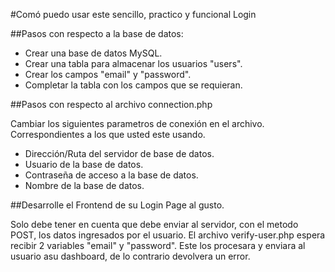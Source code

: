 #Comó puedo usar este sencillo, practico y funcional Login


##Pasos con respecto a la base de datos:

- Crear una base de datos MySQL.
- Crear una tabla para almacenar los usuarios "users".
- Crear los campos "email" y "password".
- Completar la tabla con los campos que se requieran.

##Pasos con respecto al archivo connection.php

Cambiar los siguientes parametros de conexión en el archivo.
Correspondientes a los que usted este usando.

- Dirección/Ruta del servidor de base de datos.
- Usuario de la base de datos.
- Contraseña de acceso a la base de datos.
- Nombre de la base de datos.

##Desarrolle el Frontend de su Login Page al gusto.

Solo debe tener en cuenta que debe enviar al servidor, con el metodo POST, los datos ingresados
por el usuario. El archivo verify-user.php espera recibir 2 variables "email" y "password".
Este los procesara y enviara al usuario asu dashboard, de lo contrario devolvera un error.
